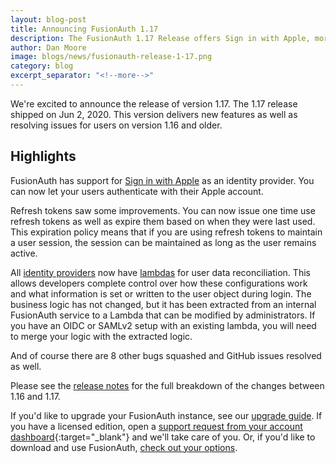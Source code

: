 ```yaml
---
layout: blog-post
title: Announcing FusionAuth 1.17
description: The FusionAuth 1.17 Release offers Sign in with Apple, more flexibilty with identity provider user reconciliation and more.
author: Dan Moore
image: blogs/news/fusionauth-release-1-17.png
category: blog
excerpt_separator: "<!--more-->"
---
```


We're excited to announce the release of version 1.17. The 1.17 release shipped on Jun 2, 2020. This version delivers new features as well as resolving issues for users on version 1.16 and older.

<!--more-->

## Highlights

FusionAuth has support for [Sign in with Apple](/docs/v1/tech/identity-providers/apple) as an identity provider. You can now let your users authenticate with their Apple account.

Refresh tokens saw some improvements. You can now issue one time use refresh tokens as well as expire them based on when they were last used. This expiration policy means that if you are using refresh tokens to maintain a user session, the session can be maintained as long as the user remains active.

All [identity providers](/docs/v1/tech/identity-providers/) now have [lambdas](/docs/v1/tech/lambdas/) for user data reconciliation. This allows developers complete control over how these configurations work and what information is set or written to the user object during login. The business logic has not changed, but it has been extracted from an internal FusionAuth service to a Lambda that can be modified by administrators. If you have an OIDC or SAMLv2 setup with an existing lambda, you will need to merge your logic with the extracted logic.

And of course there are 8 other bugs squashed and GitHub issues resolved as well. 

Please see the [release notes](/docs/v1/tech/release-notes#version-1-17-0) for the full breakdown of the changes between 1.16 and 1.17.

If you'd like to upgrade your FusionAuth instance, see our [upgrade guide](/docs/v1/tech/installation-guide/upgrade). If you have a licensed edition, open a [support request from your account dashboard](https://account.fusionauth.io){:target="_blank"} and we'll take care of you. Or, if you'd like to download and use FusionAuth, [check out your options](/pricing).
